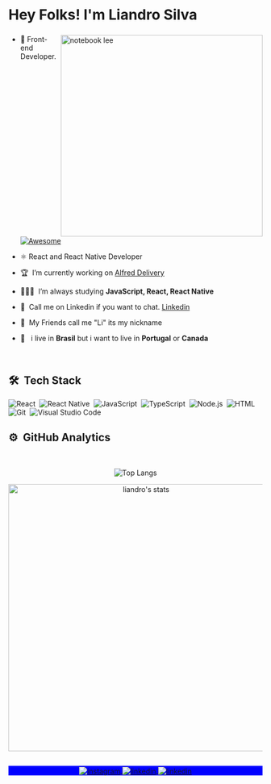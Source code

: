 <h1 align="left">Hey Folks! I'm Liandro Silva</h1>
<h3 align="left"></h3>
</p>

<img src="https://raw.githubusercontent.com/MicaelliMedeiros/micaellimedeiros/master/image/computer-illustration.png" min-width="400px" max-width="400px" width="400px" align="right" alt="notebook lee">

- 🍎&nbsp;Front-end Developer. [![Awesome](https://cdn.rawgit.com/sindresorhus/awesome/d7305f38d29fed78fa85652e3a63e154dd8e8829/media/badge.svg)](https://github.com/sorrycc/awesome-javascript/)
- ⚛&nbsp;React and React Native Developer
- 🏆 &nbsp;I’m currently working on [Alfred Delivery](https://www.alfreddelivery.com/)

- 👨🏻‍💻&nbsp; I’m always studying **JavaScript, React, React Native**

- 💬&nbsp; Call me on Linkedin if you want to chat. [Linkedin](https://www.linkedin.com/in/liandrowesley)

- 💬&nbsp; My Friends call me "Li" its my nickname

- 🚀 &nbsp; i live in **Brasil** but i want to live in **Portugal** or **Canada**


<br>

## 🛠 &nbsp;Tech Stack

![React](https://img.shields.io/badge/-React-05122A?style=for-the-badge&logo=react)&nbsp;
![React Native](https://img.shields.io/badge/React_Native-05122A?style=for-the-badge&logo=react&logoColor=61DAFB)&nbsp;
![JavaScript](https://img.shields.io/badge/-JavaScript-05122A?style=for-the-badge&logo=javascript)&nbsp;
![TypeScript](https://img.shields.io/badge/-TypeScript-05122A?style=for-the-badge&logo=typescript)&nbsp;
![Node.js](https://img.shields.io/badge/-Node.js-05122A?style=for-the-badge&logo=node.js)&nbsp;
![HTML](https://img.shields.io/badge/-HTML-05122A?style=for-the-badge&logo=HTML5)&nbsp;
![Git](https://img.shields.io/badge/-Git-05122A?style=for-the-badge&logo=git)&nbsp;
![Visual Studio Code](https://img.shields.io/badge/-VS%20Code-05122A?style=for-the-badge&logo=visual-studio-code&logoColor=007ACC)&nbsp;

## ⚙️ &nbsp;GitHub Analytics

<br>

<center>

![Top Langs](https://github-readme-stats.vercel.app/api/top-langs/?username=liandro-wesley&layout=compact&theme=ayu-mirage&hide_border=true&langs_count=8)

<img width="530em" src="https://github-readme-stats.vercel.app/api?username=liandro-wesley&show_icons=true&theme=nightowl" alt="liandro's stats"/>
</center>

##

<p align="center" style="background:blue">
  <a href="https://www.instagram.com/liandro__wesley/" target="_blank">
 <img align="center" src="https://img.shields.io/badge/-Instagram-05122A?style=for-the-badge&logo=instagram" alt="instagram"/>
</a>
<a href="https://linkedin.com/in/liandrowesley" target="_blank">
  <img align="center" src="https://img.shields.io/badge/LinkedIn-05122A?style=for-the-badge&logo=linkedin" alt="linkedin"/>
</a>
  <a href="https://blogv2.liandrowesley.dev/" target="_blank">
  <img align="center" src="https://img.shields.io/badge/My Blog-05122A?style=for-the-badge&logo=site" alt="linkedin"/>
</a>
</p>
